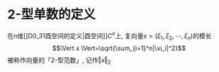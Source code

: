 # 2-型单数的定义

在$n$维[[D0_31酉空间的定义|酉空间]]$C^n$上, 复向量$x=(\xi_1,\xi_2, \cdots, \xi_n)$的模长$$\Vert x \Vert=\sqrt{\sum_{i=1}^n|\xi_i|^2}$$被称作向量的「2-型范数」, 记作$\Vert x \Vert_2$  